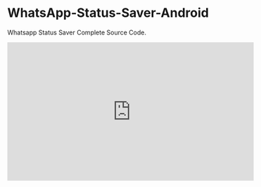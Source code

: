# WhatsApp-Status-Saver-Android
Whatsapp Status Saver Complete Source Code.


<iframe width="560" height="315" src="https://www.youtube.com/embed/okA9cI1pENA" title="YouTube video player" frameborder="0" allow="accelerometer; autoplay; clipboard-write; encrypted-media; gyroscope; picture-in-picture" allowfullscreen></iframe>
